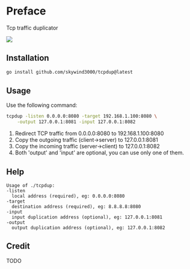 # Preface

Tcp traffic duplicator

![](https://skywind3000.github.io/images/p/misc/2024/tcpdup.png)

## Installation

```bash
go install github.com/skywind3000/tcpdup@latest
```

## Usage

Use the following command:

```bash
tcpdup -listen 0.0.0.0:8080 -target 192.168.1.100:8080 \
    -output 127.0.0.1:8081 -input 127.0.0.1:8082
```

1) Redirect TCP traffic from 0.0.0.0:8080 to 192.168.1.100:8080
2) Copy the outgoing traffic (client->server) to 127.0.0.1:8081
3) Copy the incoming traffic (server->client) to 127.0.0.1:8082
4) Both 'output' and 'input' are optional, you can use only one of them.

## Help

```text
Usage of ./tcpdup:
-listen
  local address (required), eg: 0.0.0.0:8080
-target
  destination address (required), eg: 8.8.8.8:8080
-input
  input duplication address (optional), eg: 127.0.0.1:8081
-output
  output duplication address (optional), eg: 127.0.0.1:8082
```

## Credit

TODO



